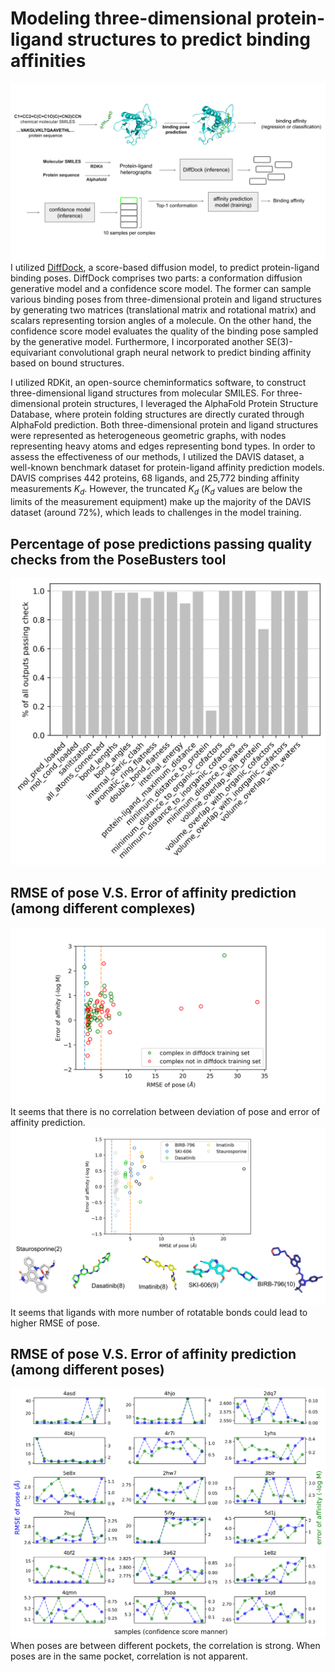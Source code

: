 # Modeling three-dimensional protein-ligand structures to predict binding affinities
![high-level view of model](image/high_level_model.svg)
I utilized [DiffDock](https://github.com/gcorso/DiffDock), a score-based diffusion model, to predict protein-ligand binding poses. DiffDock comprises two parts: a conformation diffusion generative model and a confidence score model. The former can sample various binding poses from three-dimensional protein and ligand structures by generating two matrices (translational matrix and rotational matrix) and scalars representing torsion angles of a molecule. On the other hand, the confidence score model evaluates the quality of the binding pose sampled by the generative model. Furthermore, I incorporated another SE(3)-equivariant convolutional graph neural network to predict binding affinity based on bound structures. 

I utilized RDKit, an open-source cheminformatics software, to construct three-dimensional ligand structures from molecular SMILES. For three-dimensional protein structures, I leveraged the AlphaFold Protein Structure Database, where protein folding structures are directly curated through AlphaFold prediction. Both three-dimensional protein and ligand structures were represented as heterogeneous geometric graphs, with nodes representing heavy atoms and edges representing bond types. In order to assess the effectiveness of our methods, I utilized the DAVIS dataset, a well-known benchmark dataset for protein-ligand affinity prediction models. DAVIS comprises 442 proteins, 68 ligands, and 25,772 binding affinity measurements $K_{d}$. However, the truncated $K_{d}$ ($K_{d}$ values are below the limits of the measurement equipment) make up the majority of the DAVIS dataset (around 72%), which leads to challenges in the model training.

## Percentage of pose predictions passing quality checks from the PoseBusters tool
![posebuster_criteria](image/posebuster_diffdock_davis.png)
## RMSE of pose V.S. Error of affinity prediction (among different complexes)
![pose_RMSE_affinity_error](image/pose_RMSE_affinity_error.svg)
It seems that there is no correlation between deviation of pose and error of affinity prediction.
![num_rotatable_RMSE](image/num_rotatable_RMSE.svg)
It seems that ligands with more number of rotatable bonds could lead to higher RMSE of pose.
## RMSE of pose V.S. Error of affinity prediction (among different poses)
![affinity_error_pose_error_each_pose](image/affinity_error_pose_error_each_pose.png)
When poses are between different pockets, the correlation is strong.
When poses are in the same pocket, correlation is not apparent.
